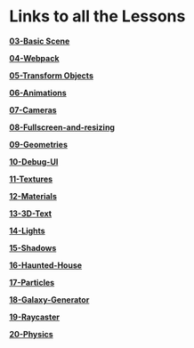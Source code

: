 # Links to all the Lessons

**[03-Basic Scene](https://github.com/Deveshb15/threejs/tree/03-basic-scene)**

**[04-Webpack](https://github.com/Deveshb15/threejs/tree/04-webpack)**

**[05-Transform Objects](https://github.com/Deveshb15/threejs/tree/05-transform-objects)**

**[06-Animations](https://github.com/Deveshb15/threejs/tree/06-Animations)**

**[07-Cameras](https://github.com/Deveshb15/threejs/tree/07-Cameras)**

**[08-Fullscreen-and-resizing](https://github.com/Deveshb15/threejs/tree/08-Fullscreen-and-resizing)**

**[09-Geometries](https://github.com/Deveshb15/threejs/tree/09-Geometries)**

**[10-Debug-UI](https://github.com/Deveshb15/threejs/tree/10-Debug-UI)**

**[11-Textures](https://github.com/Deveshb15/threejs/tree/11-Textures)**

**[12-Materials](https://github.com/Deveshb15/threejs/tree/12-Materials)**

**[13-3D-Text](https://github.com/Deveshb15/threejs/tree/13-3D-text)**

**[14-Lights](https://github.com/Deveshb15/threejs/tree/14-Lights)**

**[15-Shadows](https://github.com/Deveshb15/threejs/tree/15-Shadows)**

**[16-Haunted-House](https://github.com/Deveshb15/threejs/tree/16-Haunted-House)**

**[17-Particles](https://github.com/Deveshb15/threejs/tree/17-Particles)**

**[18-Galaxy-Generator](https://github.com/Deveshb15/threejs/tree/18-Galaxy-Generator)**

**[19-Raycaster](https://github.com/Deveshb15/threejs/tree/19-Raycaster)**

**[20-Physics](https://github.com/Deveshb15/threejs/tree/20-Physics)**
